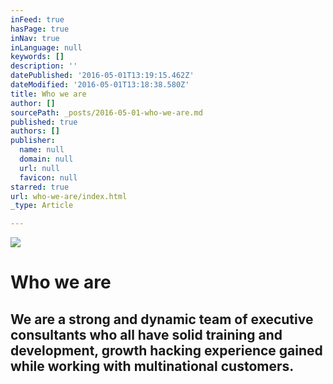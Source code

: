 ```yaml
---
inFeed: true
hasPage: true
inNav: true
inLanguage: null
keywords: []
description: ''
datePublished: '2016-05-01T13:19:15.462Z'
dateModified: '2016-05-01T13:18:38.580Z'
title: Who we are
author: []
sourcePath: _posts/2016-05-01-who-we-are.md
published: true
authors: []
publisher:
  name: null
  domain: null
  url: null
  favicon: null
starred: true
url: who-we-are/index.html
_type: Article

---
```

![](https://the-grid-user-content.s3-us-west-2.amazonaws.com/b5b100b9-d126-4c1b-889d-abd5bb016313.jpg)

# Who we are

## We are a strong and dynamic team of executive consultants who all have solid training and development, growth hacking experience gained while working with multinational customers.